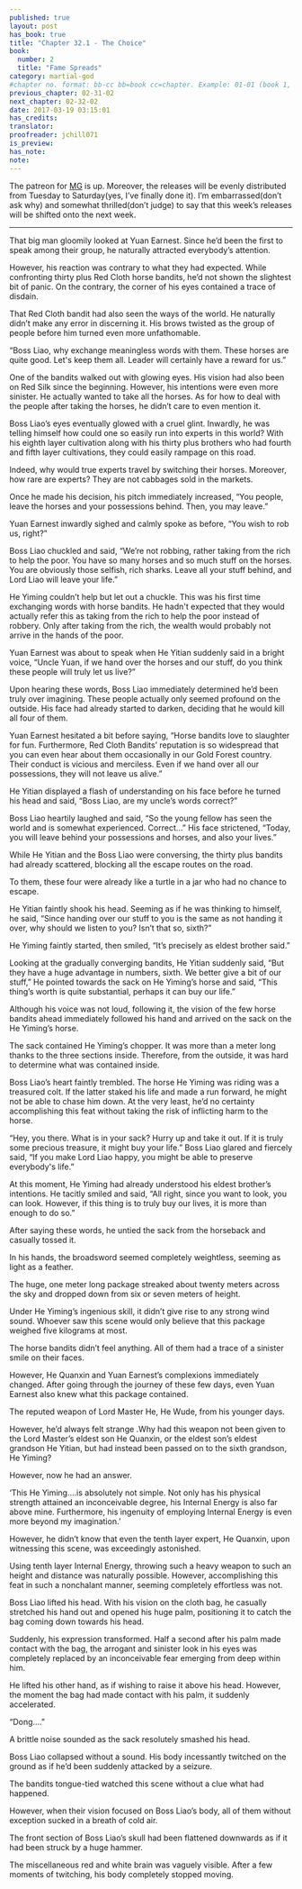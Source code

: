 ```yaml
---
published: true
layout: post
has_book: true
title: "Chapter 32.1 - The Choice"
book:
  number: 2
  title: "Fame Spreads"
category: martial-god
#chapter no. format: bb-cc bb=book cc=chapter. Example: 01-01 (book 1, chapter 1)
previous_chapter: 02-31-02
next_chapter: 02-32-02
date: 2017-03-19 03:15:01 
has_credits:
translator:
proofreader: jchill071
is_preview:
has_note: 
note: 
---
```

The patreon for [MG](https://www.patreon.com/martialgod) is up. Moreover, the releases will be evenly distributed from Tuesday to Saturday(yes, I’ve finally done it). I’m embarrassed(don’t ask why) and somewhat thrilled(don’t judge) to say that this week’s releases will be shifted onto the next week.
***********

That big man gloomily looked at Yuan Earnest. Since he’d been the first to speak among their group, he naturally attracted everybody’s attention.

However, his reaction was contrary to what they had expected. While confronting thirty plus Red Cloth horse bandits, he’d not shown the slightest bit of panic. On the contrary, the corner of his eyes contained a trace of disdain.
<!--more-->

That Red Cloth bandit had also seen the ways of the world. He naturally didn’t make any error in discerning it. His brows twisted as the group of people before him turned even more unfathomable.

“Boss Liao, why exchange meaningless words with them. These horses are quite good. Let's keep them all. Leader will certainly have a reward for us.”

One of the bandits walked out with glowing eyes. His vision had also been on Red Silk since the beginning. However, his intentions were even more sinister. He actually wanted to take all the horses. As for how to deal with the people after taking the horses, he didn’t care to even mention it.

Boss Liao’s eyes eventually glowed with a cruel glint. Inwardly, he was telling himself how could one so easily run into experts in this world? With his eighth layer cultivation along with his thirty plus brothers who had fourth and fifth layer cultivations, they could easily rampage on this road.

Indeed, why would true experts travel by switching their horses. Moreover, how rare are experts? They are not cabbages sold in the markets.

Once he made his decision, his pitch immediately increased, “You people, leave the horses and your possessions behind. Then, you may leave.”

Yuan Earnest inwardly sighed and calmly spoke as before, “You wish to rob us, right?”

Boss Liao chuckled and said, “We’re not robbing, rather taking from the rich to help the poor. You have so many horses and so much stuff on the horses. You are obviously those selfish, rich sharks. Leave all your stuff behind, and Lord Liao will leave your life.”

He Yiming couldn’t help but let out a chuckle. This was his first time exchanging words with horse bandits. He hadn't expected that they would actually refer this as taking from the rich to help the poor instead of robbery. Only after taking from the rich, the wealth would probably not arrive in the hands of the poor.

Yuan Earnest was about to speak when He Yitian suddenly said in a bright voice, “Uncle Yuan, if we hand over the horses and our stuff, do you think these people will truly let us live?”

Upon hearing these words, Boss Liao immediately determined he’d been truly over imagining. These people actually only seemed profound on the outside. His face had already started to darken, deciding that he would kill all four of them.

Yuan Earnest hesitated a bit before saying, “Horse bandits love to slaughter for fun. Furthermore, Red Cloth Bandits’ reputation is so widespread that you can even hear about them occasionally in our Gold Forest country. Their conduct is vicious and merciless. Even if we hand over all our possessions, they will not leave us alive.”

He Yitian displayed a flash of understanding on his face before he turned his head and said, “Boss Liao, are my uncle’s words correct?”

Boss Liao heartily laughed and said, “So the young fellow has seen the world and is somewhat experienced. Correct…” His face strictened, “Today, you will leave behind your possessions and horses, and also your lives.”

While He Yitian and the Boss Liao were conversing, the thirty plus bandits had already scattered, blocking all the escape routes on the road.

To them, these four were already like a turtle in a jar who had no chance to escape.

He Yitian faintly shook his head. Seeming as if he was thinking to himself, he said, “Since handing over our stuff to you is the same as not handing it over, why should we listen to you? Isn’t that so, sixth?”

He Yiming faintly started, then smiled, “It’s precisely as eldest brother said.”

Looking at the gradually converging bandits, He Yitian suddenly said, “But they have a huge advantage in numbers, sixth. We better give a bit of our stuff,” He pointed towards the sack on He Yiming’s horse and said, “This thing’s worth is quite substantial, perhaps it can buy our life.”

Although his voice was not loud, following it, the vision of the few horse bandits ahead immediately followed his hand and arrived on the sack on the He Yiming’s horse.

The sack contained He Yiming’s chopper. It was more than a meter long thanks to the three sections inside. Therefore, from the outside, it was hard to determine what was contained inside.

Boss Liao’s heart faintly trembled. The horse He Yiming was riding was a treasured colt. If the latter staked his life and made a run forward, he might not be able to chase him down. At the very least, he’d no certainty accomplishing this feat without taking the risk of inflicting harm to the horse.

“Hey, you there. What is in your sack? Hurry up and take it out. If it is truly some precious treasure, it might buy your life.” Boss Liao glared and fiercely said, “If you make Lord Liao happy, you might be able to preserve everybody's life.”

At this moment, He Yiming had already understood his eldest brother’s intentions. He tacitly smiled and said, “All right, since you want to look, you can look. However, if this thing is to truly buy our lives, it is more than enough to do so.”

After saying these words, he untied the sack from the horseback and casually tossed it.

In his hands, the broadsword seemed completely weightless, seeming as light as a feather.

The huge, one meter long package streaked about twenty meters across the sky and dropped down from six or seven meters of height.

Under He Yiming’s ingenious skill, it didn’t give rise to any strong wind sound. Whoever saw this scene would only believe that this package weighed five kilograms at most.

The horse bandits didn’t feel anything. All of them had a trace of a sinister smile on their faces.

However, He Quanxin and Yuan Earnest’s complexions immediately changed. After going through the journey of these few days, even Yuan Earnest also knew what this package contained.

The reputed weapon of Lord Master He, He Wude, from his younger days.

However, he’d always felt strange .Why had this weapon not been given to the Lord Master’s eldest son He Quanxin, or the eldest son’s eldest grandson He Yitian, but had instead been passed on to the sixth grandson, He Yiming?

However, now he had an answer.

‘This He Yiming….is absolutely not simple. Not only has his physical strength attained an inconceivable degree, his Internal Energy is also far above mine. Furthermore, his ingenuity of employing Internal Energy is even more beyond my imagination.’

However, he didn’t know that even the tenth layer expert, He Quanxin, upon witnessing this scene, was exceedingly astonished.

Using tenth layer Internal Energy, throwing such a heavy weapon to such an height and distance was naturally possible. However, accomplishing this feat in such a nonchalant manner, seeming completely effortless was not.

Boss Liao lifted his head. With his vision on the cloth bag, he casually stretched his hand out and opened his huge palm, positioning it to catch the bag coming down towards his head.

Suddenly, his expression transformed. Half a second after his palm made contact with the bag, the arrogant and sinister look in his eyes was completely replaced by an inconceivable fear emerging from deep within him.

He lifted his other hand, as if wishing to raise it above his head. However, the moment the bag had made contact with his palm, it suddenly accelerated.

“Dong….”

A brittle noise sounded as the sack resolutely smashed  his head.

Boss Liao collapsed without a sound. His body incessantly twitched on the ground as if he’d been suddenly attacked by a seizure.

The bandits tongue-tied watched this scene without a clue what had happened.

However, when their vision focused on Boss Liao’s body, all of them without exception sucked in a breath of cold air.

The front section of Boss Liao’s skull had been flattened downwards as if it had been struck by a huge hammer.

The miscellaneous red and white brain was vaguely visible. After a few moments of twitching, his body completely stopped moving.
